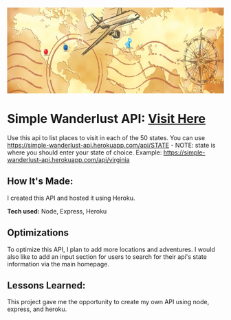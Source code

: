 <p align="center">
  <a href="https://simple-wanderlust-api.herokuapp.com/"><img src="https://github.com/DunnTheRightWay/simple-wanderlust-api/blob/main/travelHeader.jpeg?raw=true" alt="Traveling header" border="0" height="200"></a>
</p>

# Simple Wanderlust API: [Visit Here](https://simple-wanderlust-api.herokuapp.com/)

Use this api to list places to visit in each of the 50 states. You can use https://simple-wanderlust-api.herokuapp.com/api/STATE - NOTE: state is where you should enter your state of choice.
Example: https://simple-wanderlust-api.herokuapp.com/api/virginia

## How It's Made:

I created this API and hosted it using Heroku.

**Tech used:** Node, Express, Heroku


## Optimizations
To optimize this API, I plan to add more locations and adventures. I would also like to add an input section for users to search for their api's state information via the main homepage.

## Lessons Learned:

This project gave me the opportunity to create my own API using node, express, and heroku. 


